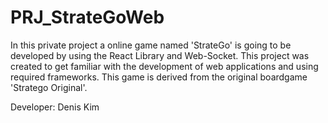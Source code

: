 # PRJ_StrateGoWeb
In this private project a online game named 'StrateGo' is going to be developed by using the React Library and Web-Socket. 
This project was created to get familiar with the development of web applications and using required frameworks.
This game is derived from the original boardgame 'Stratego Original'.

Developer: Denis Kim